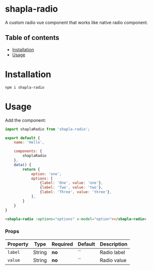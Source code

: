 # shapla-radio

A custom radio vue component that works like native radio component.

## Table of contents

- [Installation](#installation)
- [Usage](#usage)

# Installation

```
npm i shapla-radio
```

# Usage

Add the component:

```js
import shaplaRadio from 'shapla-radio';

export default {
    name: 'Hello',

    components: {
        shaplaRadio
    },
    data() {
        return {
            option: 'one',
            options: [
                {label: 'One', value: 'one'},
                {label: 'Two', value: 'two'},
                {label: 'Three', value: 'three'},
            ],
        }
    }
}

```

```html
<shapla-radio :options="options" v-model="option"></shapla-radio>
```

### Props
| Property  | Type     | Required  | Default    | Description
|-----------|----------|-----------|------------|-------------
| `label`   | String   | **no**    | ``         | Radio label
| `value`   | String   | **no**    | ``         | Radio value
